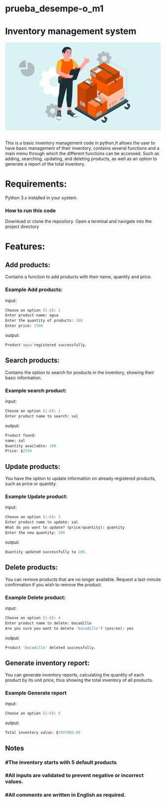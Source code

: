 # prueba_desempe-o_m1
# Inventory management system
![Mi imagen](control-inventario-erp-2.jpg)
##
This is a basic inventory management code in python,It allows the user to have basic management of their inventory, contains several functions and a main menu through which the different functions can be accessed. Such as adding, searching, updating, and deleting products, as well as an option to generate a report of the total inventory.
# Requirements:
Python 3.x installed in your system.
### How to run this code
Download or clone the repository.
Open a terminal and navigate into the project directory 
# Features: 
## Add products: 
Contains a function to add products with their name, quantity and price.
### Example Add products:
input:
```python
Choose an option (1-6): 1
Enter product name: agua
Enter the quantity of products: 100
Enter price: 1500
```
output:
```python
Product'agua'registered successfully. 
```
## Search products: 
Contains the option to search for products in the inventory, showing their basic information.
### Example search product:
input:
```python
Choose an option (1-6): 2
Enter product name to search: sal
```
output:
```python
Product found:
name: sal
Quantity available: 100
Price: $2550
```
## Update products:
You have the option to update information on already registered products, such as price or quantity.
### Example Update product:
input:
```python
Choose an option (1-6): 3
Enter product name to update: sal
What do you want to update? (price/quantity): quantity
Enter the new quantity: 200
```
output:
```python
Quantity updated successfully to 200.
```
## Delete products:
You can remove products that are no longer available. Request a last-minute confirmation if you wish to remove the product.
### Example Delete product:
input:
```python
Choose an option (1-6): 4
Enter product name to delete: bocadillo
Are you sure you want to delete 'bocadillo'? (yes/no): yes
```
output:
```python
Product 'bocadillo' deleted successfully.
```
## Generate inventory report:
You can generate inventory reports, calculating the quantity of each product by its unit price, thus showing the total inventory of all products.
### Example Generate report
input:
```python
Choose an option (1-6): 5
```
output:
```python
Total inventory value: $3997000.00
```
## Notes
### #The inventory starts with 5 default products
### #All inputs are validated to prevent negative or incorrect values.
### #All comments are written in English as required.
